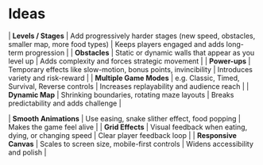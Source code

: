# Ideas

| **Levels / Stages** | Add progressively harder stages (new speed, obstacles, smaller map, more food types) | Keeps players engaged and adds long-term progression |
| **Obstacles** | Static or dynamic walls that appear as you level up | Adds complexity and forces strategic movement |
| **Power-ups** | Temporary effects like slow-motion, bonus points, invincibility | Introduces variety and risk-reward |
| **Multiple Game Modes** | e.g. Classic, Timed, Survival, Reverse controls | Increases replayability and audience reach |
| **Dynamic Map** | Shrinking boundaries, rotating maze layouts | Breaks predictability and adds challenge |

| **Smooth Animations** | Use easing, snake slither effect, food popping | Makes the game feel alive |
| **Grid Effects** | Visual feedback when eating, dying, or changing speed | Clear player feedback loop |
| **Responsive Canvas** | Scales to screen size, mobile-first controls | Widens accessibility and polish |
